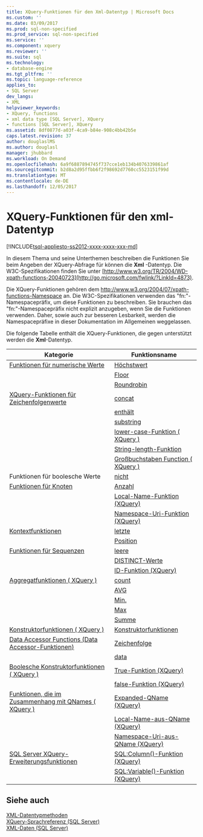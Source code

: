 ```yaml
---
title: XQuery-Funktionen für den Xml-Datentyp | Microsoft Docs
ms.custom: ''
ms.date: 03/09/2017
ms.prod: sql-non-specified
ms.prod_service: sql-non-specified
ms.service: ''
ms.component: xquery
ms.reviewer: ''
ms.suite: sql
ms.technology:
- database-engine
ms.tgt_pltfrm: ''
ms.topic: language-reference
applies_to:
- SQL Server
dev_langs:
- XML
helpviewer_keywords:
- XQuery, functions
- xml data type [SQL Server], XQuery
- functions [SQL Server], XQuery
ms.assetid: 8df0877d-a03f-4ca9-b84e-908c4bb42b5e
caps.latest.revision: 37
author: douglaslMS
ms.author: douglasl
manager: jhubbard
ms.workload: On Demand
ms.openlocfilehash: 6a9f6887894745f737cce1eb134b4076339861af
ms.sourcegitcommit: b2d8a2d95ffbb6f2f98692d7760cc5523151f99d
ms.translationtype: MT
ms.contentlocale: de-DE
ms.lasthandoff: 12/05/2017
---
```

# <a name="xquery-functions-against-the-xml-data-type"></a>XQuery-Funktionen für den xml-Datentyp
[!INCLUDE[tsql-appliesto-ss2012-xxxx-xxxx-xxx-md](../includes/tsql-appliesto-ss2012-xxxx-xxxx-xxx-md.md)]

  In diesem Thema und seine Unterthemen beschreiben die Funktionen Sie beim Angeben der XQuery-Abfrage für können die **Xml** -Datentyp. Die W3C-Spezifikationen finden Sie unter [http://www.w3.org/TR/2004/WD-xpath-functions-20040723](http://go.microsoft.com/fwlink/?LinkId=4873).  
  
 Die XQuery-Funktionen gehören dem http://www.w3.org/2004/07/xpath-functions-Namespace an. Die W3C-Spezifikationen verwenden das "fn:"-Namespacepräfix, um diese Funktionen zu beschreiben. Sie brauchen das "fn:"-Namespacepräfix nicht explizit anzugeben, wenn Sie die Funktionen verwenden. Daher, sowie auch zur besseren Lesbarkeit, werden die Namespacepräfixe in dieser Dokumentation im Allgemeinen weggelassen.  
  
 Die folgende Tabelle enthält die XQuery-Funktionen, die gegen unterstützt werden die **Xml**-Datentyp.  
  
|Kategorie|Funktionsname|  
|--------------|-------------------|  
|[Funktionen für numerische Werte](http://msdn.microsoft.com/library/d5740a32-b174-43b9-b64d-1cc6edc50cff)|[Höchstwert](../xquery/numeric-values-functions-ceiling.md)|  
||[Floor](../xquery/numeric-values-functions-floor.md)|  
||[Roundrobin](../xquery/numeric-values-functions-round.md)|  
|[XQuery-Funktionen für Zeichenfolgenwerte](http://msdn.microsoft.com/library/2dccefef-5d90-4f56-bda7-4c1954d8a730)|[concat](../xquery/functions-on-string-values-concat.md)|  
||[enthält](../xquery/functions-on-string-values-contains.md)|  
||[substring](../xquery/functions-on-string-values-substring.md)|  
||[lower-case-Funktion &#40; XQuery &#41;](../xquery/functions-on-string-values-lower-case.md)|  
||[String-length-Funktion](../xquery/functions-on-string-values-string-length.md)|  
||[Großbuchstaben Function &#40; XQuery &#41;](../xquery/functions-on-string-values-upper-case.md)|  
|Funktionen für boolesche Werte|[nicht](../xquery/functions-on-boolean-values-not-function.md)|  
|[Funktionen für Knoten](http://msdn.microsoft.com/library/09a8affa-3341-4f50-aebc-fdf529e00c08)|[Anzahl](../xquery/functions-on-nodes-number.md)|  
||[Local-Name-Funktion (XQuery)](../xquery/functions-on-nodes-local-name.md)|  
||[Namespace-Uri-Funktion (XQuery)](../xquery/functions-on-nodes-namespace-uri.md)|  
|[Kontextfunktionen](http://msdn.microsoft.com/library/f7d8af33-9de9-450c-a667-23dee3129b5f)|[letzte](../xquery/context-functions-last-xquery.md)|  
||[Position](../xquery/context-functions-position-xquery.md)|  
|[Funktionen für Sequenzen](http://msdn.microsoft.com/library/672d2795-53ab-49c2-bf24-bc81a47ecd3f)|[leere](../xquery/functions-on-sequences-empty.md)|  
||[DISTINCT-Werte](../xquery/functions-on-sequences-distinct-values.md)|  
||[ID-Funktion (XQuery)](../xquery/functions-on-sequences-id.md)|  
|[Aggregatfunktionen &#40; XQuery &#41;](http://msdn.microsoft.com/library/be647ef1-291e-4a5d-ab18-07c759efe176)|[count](../xquery/aggregate-functions-count.md)|  
||[AVG](../xquery/aggregate-functions-avg.md)|  
||[Min.](../xquery/aggregate-functions-min.md)|  
||[Max](../xquery/aggregate-functions-max.md)|  
||[Summe](../xquery/aggregate-functions-sum.md)|  
|[Konstruktorfunktionen &#40; XQuery &#41;](../xquery/constructor-functions-xquery.md)|[Konstruktorfunktionen](../xquery/constructor-functions-xquery.md)|  
|[Data Accessor Functions (Data Accessor-Funktionen)](../xquery/data-accessor-functions.md)|[Zeichenfolge](../xquery/data-accessor-functions-string-xquery.md)|  
||[data](../xquery/data-accessor-functions-data-xquery.md)|  
|[Boolesche Konstruktorfunktionen &#40; XQuery &#41;](http://msdn.microsoft.com/library/fa907f39-d4b7-4495-b829-c788928e0f64)|[True-Funktion (XQuery)](../xquery/boolean-constructor-functions-true-xquery.md)|  
||[false-Funktion (XQuery)](../xquery/boolean-constructor-functions-false-xquery.md)|  
|[Funktionen, die im Zusammenhang mit QNames &#40; XQuery &#41;](http://msdn.microsoft.com/library/7e07eb26-f551-4b63-ab77-861684faff71)|[Expanded-QName (XQuery)](../xquery/functions-related-to-qnames-expanded-qname.md)|  
||[Local-Name-aus-QName (XQuery)](../xquery/functions-related-to-qnames-local-name-from-qname.md)|  
||[Namespace-Uri-aus-QName (XQuery)](../xquery/functions-related-to-qnames-namespace-uri-from-qname.md)|  
|[SQL Server XQuery-Erweiterungsfunktionen](http://msdn.microsoft.com/library/4bc5d499-5fec-4c3f-b11e-5ab5ef9d8f97)|[SQL:Column()-Funktion (XQuery)](../xquery/xquery-extension-functions-sql-column.md)|  
||[SQL:Variable()-Funktion (XQuery)](../xquery/xquery-extension-functions-sql-variable.md)|  
  
## <a name="see-also"></a>Siehe auch  
 [XML-Datentypmethoden](../t-sql/xml/xml-data-type-methods.md)   
 [XQuery-Sprachreferenz &#40;SQL Server&#41;](../xquery/xquery-language-reference-sql-server.md)   
 [XML-Daten &#40;SQL Server&#41;](../relational-databases/xml/xml-data-sql-server.md)  
  
  
